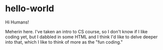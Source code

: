 # hello-world
Hi Humans!

Meherin here. I've taken an intro to CS course, so I don't know if I like coding yet, 
but I dabbled in some HTML and I think I'd like to delve deeper into that, which I 
like to think of more as the "fun coding." 
